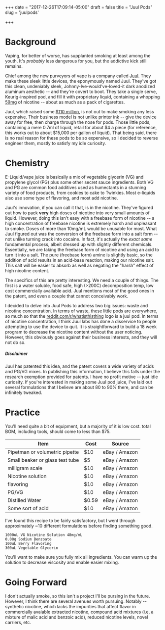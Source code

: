 +++
date = "2017-12-26T17:09:14-05:00"
draft = false
title = "Juul Pods"
slug = 'juulpods'

+++

# Background

Vaping, for better of worse, has supplanted smoking at least among the youth. It's *probably* less dangerous for you, but the addictive kick still remains.

Chief among the new purveyors of vape is a company called [Juul](https://www.juul.com/). They make these sleek little devices, the eponymously named Juul. They've got this clean, undeniably sleek, Johnny-Ive-would've-loved-it dark anodized aluminum aesthetic -- and they're covert to boot. They take a single serve, Keurig-inspired pod, and fill it with proprietary liquid, containing a whopping [59mg](https://support.juul.com/home/learn/faqs/juulpods-juulpod-liquid) of nicotine -- about as much as a pack of cigarettes.

Juul, which raised some [$110 million](https://www.cnbc.com/2017/12/19/juul-labs-raising-150-million-in-debt-after-spinning-out-of-pax.html), is not out to make smoking any less expensive. Their business model is not unlike printer ink -- give the device away for free, then charge through the nose for pods. Those little pods, containing a mere 0.7ml of liquid, retail for about $4 a piece (for reference, this works out to about $15,000 per gallon of liquid). That being said, there is no real reason for these pods to be so expensive, so I decided to reverse engineer them, mostly to satisfy my idle curiosity.

# Chemistry

E-Liquid/vape juice is basically a mix of vegetable glycerin (VG) and propylene glycol (PG) plus some other secret sauce ingredients. Both VG and PG are common food additives used as humectants in a stunning variety of food products, from cookies to cake to Twinkies. Most e-liquids also use some type of flavoring, and most add nicotine. 

Juul's innovation, if you can call it that, is in the nicotine. They've figured out how to pack **very** high doses of nicotine into very small amounts of liquid. However, doing this isn't easy with a freebase form of nicotine -- a high concentration of freebase nicotine is extremely harsh and unpleasant to smoke. Doses of more than 10mg/mL would be unusable for most. What Juul figured out was the conversion of the freebase form into a salt form -- not unlike turning crack into cocaine. In fact, it's actually the *exact same* fundamental process, albeit dressed up with slightly different chemicals. Essentially, we are taking the freebase form of nicotine and using an acid to turn it into a salt. The pure (freebase form) amine is slightly basic, so the addition of acid results in an acid-base reaction, making our nicotine salt. This salt will be easier to absorb as well as negating the "harsh" effect of high nicotine content. 

The specifics of this are pretty interesting. We need a couple of things. The first is a water soluble, food safe, high (>200C) decomposition temp, low cost commercially available acid. Juul mentions most of the good ones in the patent, and even a couple that cannot conceivably work. 

I decided to delve into Juul Pods to address two big issues: waste and nicotine concentration. In terms of waste, these little pods are everywhere, so much so that the [reddit.com/r/whatisthisthing](https://www.reddit.com/r/whatisthisthing/) logo is a juul pod. In terms of nicotine concentration, I think Juul labs has done a disservice to people attempting to use the device to quit. It is straightforward to build a 18 week program to decrease the nicotine content without the user noticing. However, this obviously goes against their business interests, and they will not do so. 


##### Disclaimer

Juul has patented this idea, and the patent covers a wide variety of acids and PG/VG mixes. In publishing this information, I believe this falls under the research exemption provided for patents. I have no profit motive -- just idle curiosity. If you're interested in making some Juul pod juice, I've laid out several formulations that I believe are about 80 to 90% there, and can be infinitely tweaked.


# Practice


You'll need quite a bit of equipment, but a majority of it is low cost. total BOM, including tools, should come to less than $75.

Item | Cost | Source 
-----|------|-------
 Pipetman or volumetric pipette   | $10 |eBay / Amazon
 Small beaker or glass test tube  | $5	|eBay / Amazon
 milligram scale 				  | $10	|eBay / Amazon
 Nicotine solution 			      | $10	|eBay / Amazon
 flavoring						  | $10	|eBay / Amazon
 PG/VG 						      | $10	|eBay / Amazon
 Distilled Water				  | $0.59 |eBay / Amazon
 Some sort of acid 			      | $10 |eBay / Amazon



I've found this recipe to be fairly satisfactory, but I went through approximately ~10 different formulations before finding something good. 

	1000uL VG Nicotine Solution 48mg/mL
	0.08g Sodium Benzoate
	100uL Berry Flavoring
	300uL Vegetable Glycerin

You'll want to make sure you fully mix all ingredients. You can warm up the solution to decrease viscosity and enable easier mixing.

# Going Forward

I don't actually smoke, so this isn't a project I'll be pursing in the future. However, I think there are several avenues worth pursuing. Notably -- synthetic nicotine, which lacks the impurities that affect flavor in commercially avaiable extracted nicotine, compound acid mixtures (i.e, a mixture of malic acid and benzoic acid), reduced nicotine levels, novel carriers, etc.
